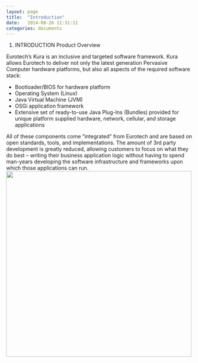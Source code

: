 ```yaml
---
layout: page
title:  "Introduction"
date:   2014-08-26 11:31:11
categories: documents
---
```


1. INTRODUCTION
Product Overview

Eurotech’s Kura is an inclusive and targeted software framework.  Kura allows Eurotech to deliver not only the latest generation Pervasive Computer hardware platforms, but also all aspects of the required software stack:

<ul>
  <li>Bootloader/BIOS for hardware platform</li>
  <li>Operating System (Linux)</li>
  <li>Java Virtual Machine (JVM)</li>
  <li>OSGi application framework</li>
  <li>Extensive set of ready-to-use Java Plug-Ins (Bundles) provided for unique platform supplied hardware, network, cellular, and storage applications</li>
</ul>
All of these components come “integrated” from Eurotech and are based on open standards, tools, and implementations.  The amount of 3rd party development is greatly reduced, allowing customers to focus on what they do best – writing their business application logic without having to spend man-years developing the software infrastructure and frameworks upon which those applications can run.

<img style="width: 500px;" src="{{ site.baseurl }}/assets/images/intro.png"/>
